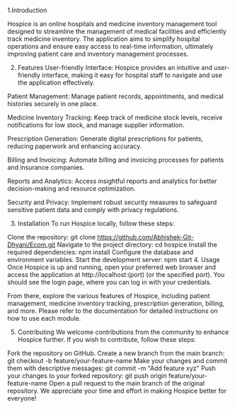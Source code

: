 1.Introduction

Hospice is an online hospitals and medicine inventory management tool designed to streamline the management of medical facilities and efficiently track medicine inventory. The application aims to simplify hospital operations and ensure easy access to real-time information, ultimately improving patient care and inventory management processes.

2. Features
User-friendly Interface: Hospice provides an intuitive and user-friendly interface, making it easy for hospital staff to navigate and use the application effectively.

Patient Management: Manage patient records, appointments, and medical histories securely in one place.

Medicine Inventory Tracking: Keep track of medicine stock levels, receive notifications for low stock, and manage supplier information.

Prescription Generation: Generate digital prescriptions for patients, reducing paperwork and enhancing accuracy.

Billing and Invoicing: Automate billing and invoicing processes for patients and insurance companies.

Reports and Analytics: Access insightful reports and analytics for better decision-making and resource optimization.

Security and Privacy: Implement robust security measures to safeguard sensitive patient data and comply with privacy regulations.

3. Installation
To run Hospice locally, follow these steps:

Clone the repository: git clone https://github.com/Abhishek-Git-Dhyani/Ecom.git
Navigate to the project directory: cd hospice
Install the required dependencies: npm install
Configure the database and environment variables.
Start the development server: npm start
4. Usage
Once Hospice is up and running, open your preferred web browser and access the application at http://localhost:(port) (or the specified port). You should see the login page, where you can log in with your credentials.

From there, explore the various features of Hospice, including patient management, medicine inventory tracking, prescription generation, billing, and more. Please refer to the documentation for detailed instructions on how to use each module.

5. Contributing
We welcome contributions from the community to enhance Hospice further. If you wish to contribute, follow these steps:

Fork the repository on GitHub.
Create a new branch from the main branch: git checkout -b feature/your-feature-name
Make your changes and commit them with descriptive messages: git commit -m "Add feature xyz"
Push your changes to your forked repository: git push origin feature/your-feature-name
Open a pull request to the main branch of the original repository.
We appreciate your time and effort in making Hospice better for everyone!
